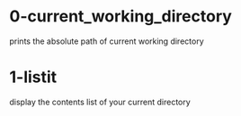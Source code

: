 # 0-current_working_directory
prints the absolute path of current working directory
# 1-listit
display the contents list of your current directory
